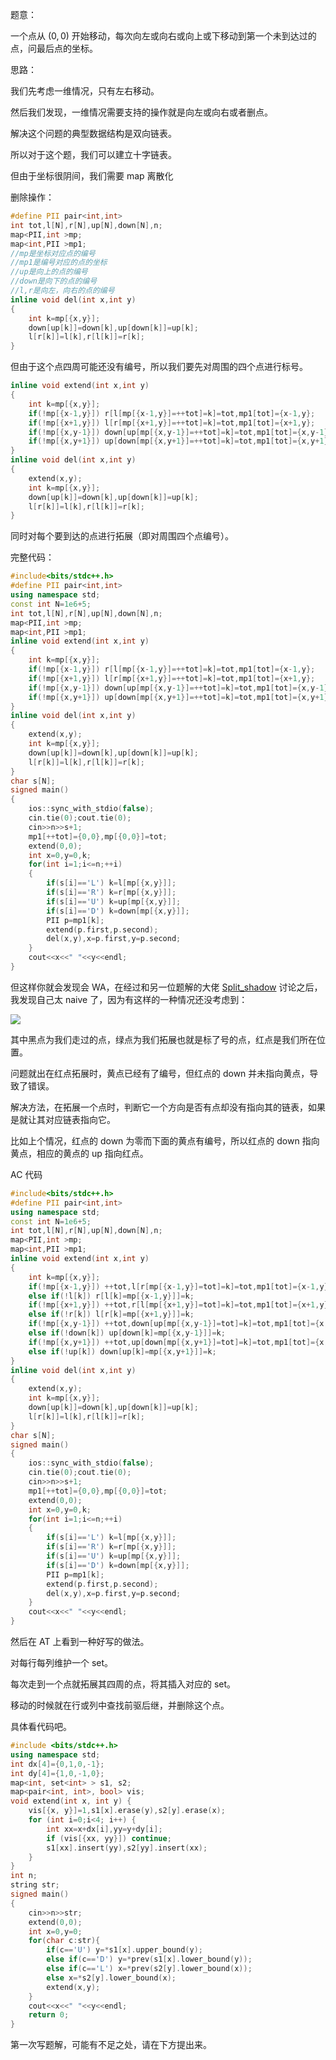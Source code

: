 题意：

一个点从 $(0,0)$ 开始移动，每次向左或向右或向上或下移动到第一个未到达过的点，问最后点的坐标。

思路：

我们先考虑一维情况，只有左右移动。

然后我们发现，一维情况需要支持的操作就是向左或向右或者删点。

解决这个问题的典型数据结构是双向链表。

所以对于这个题，我们可以建立十字链表。

但由于坐标很阴间，我们需要 map 离散化

删除操作：

```cpp
#define PII pair<int,int>
int tot,l[N],r[N],up[N],down[N],n;
map<PII,int >mp;
map<int,PII >mp1;
//mp是坐标对应点的编号
//mp1是编号对应的点的坐标
//up是向上的点的编号
//down是向下的点的编号
//l,r是向左，向右的点的编号
inline void del(int x,int y)
{
	int k=mp[{x,y}];
	down[up[k]]=down[k],up[down[k]]=up[k];
	l[r[k]]=l[k],r[l[k]]=r[k];
}
```
但由于这个点四周可能还没有编号，所以我们要先对周围的四个点进行标号。
```cpp
inline void extend(int x,int y)
{
	int k=mp[{x,y}];
	if(!mp[{x-1,y}]) r[l[mp[{x-1,y}]=++tot]=k]=tot,mp1[tot]={x-1,y};
	if(!mp[{x+1,y}]) l[r[mp[{x+1,y}]=++tot]=k]=tot,mp1[tot]={x+1,y};
	if(!mp[{x,y-1}]) down[up[mp[{x,y-1}]=++tot]=k]=tot,mp1[tot]={x,y-1};
	if(!mp[{x,y+1}]) up[down[mp[{x,y+1}]=++tot]=k]=tot,mp1[tot]={x,y+1};
}
inline void del(int x,int y)
{
	extend(x,y);
	int k=mp[{x,y}];
	down[up[k]]=down[k],up[down[k]]=up[k];
	l[r[k]]=l[k],r[l[k]]=r[k];
}
```
同时对每个要到达的点进行拓展（即对周围四个点编号）。

完整代码：
```cpp
#include<bits/stdc++.h>
#define PII pair<int,int>
using namespace std;
const int N=1e6+5;
int tot,l[N],r[N],up[N],down[N],n;
map<PII,int >mp;
map<int,PII >mp1;
inline void extend(int x,int y)
{
	int k=mp[{x,y}];
	if(!mp[{x-1,y}]) r[l[mp[{x-1,y}]=++tot]=k]=tot,mp1[tot]={x-1,y};
	if(!mp[{x+1,y}]) l[r[mp[{x+1,y}]=++tot]=k]=tot,mp1[tot]={x+1,y};
	if(!mp[{x,y-1}]) down[up[mp[{x,y-1}]=++tot]=k]=tot,mp1[tot]={x,y-1};
	if(!mp[{x,y+1}]) up[down[mp[{x,y+1}]=++tot]=k]=tot,mp1[tot]={x,y+1};
}
inline void del(int x,int y)
{
	extend(x,y);
	int k=mp[{x,y}];
	down[up[k]]=down[k],up[down[k]]=up[k];
	l[r[k]]=l[k],r[l[k]]=r[k];
}
char s[N];
signed main()
{
	ios::sync_with_stdio(false);
	cin.tie(0);cout.tie(0);
	cin>>n>>s+1;
	mp1[++tot]={0,0},mp[{0,0}]=tot;
	extend(0,0);
	int x=0,y=0,k;
	for(int i=1;i<=n;++i)
	{
		if(s[i]=='L') k=l[mp[{x,y}]];
		if(s[i]=='R') k=r[mp[{x,y}]];
		if(s[i]=='U') k=up[mp[{x,y}]];
		if(s[i]=='D') k=down[mp[{x,y}]];
		PII p=mp1[k];
		extend(p.first,p.second);
		del(x,y),x=p.first,y=p.second;
	}
	cout<<x<<" "<<y<<endl;
}
```
但这样你就会发现会 WA，在经过和另一位题解的大佬 [Split_shadow](https://cyq13.blog.luogu.org/arc039c-you-zhi-gao-jun-ti-xie) 讨论之后，我发现自己太 naive 了，因为有这样的一种情况还没考虑到：

![](https://cdn.luogu.com.cn/upload/image_hosting/15tm752q.png)

其中黑点为我们走过的点，绿点为我们拓展也就是标了号的点，红点是我们所在位置。

问题就出在红点拓展时，黄点已经有了编号，但红点的 down 并未指向黄点，导致了错误。


解决方法，在拓展一个点时，判断它一个方向是否有点却没有指向其的链表，如果是就让其对应链表指向它。

比如上个情况，红点的 down 为零而下面的黄点有编号，所以红点的 down 指向黄点，相应的黄点的 up 指向红点。

 AC 代码
```cpp
#include<bits/stdc++.h>
#define PII pair<int,int>
using namespace std;
const int N=1e6+5;
int tot,l[N],r[N],up[N],down[N],n;
map<PII,int >mp;
map<int,PII >mp1;
inline void extend(int x,int y)
{
	int k=mp[{x,y}];
	if(!mp[{x-1,y}]) ++tot,l[r[mp[{x-1,y}]=tot]=k]=tot,mp1[tot]={x-1,y};
	else if(!l[k]) r[l[k]=mp[{x-1,y}]]=k;
	if(!mp[{x+1,y}]) ++tot,r[l[mp[{x+1,y}]=tot]=k]=tot,mp1[tot]={x+1,y};
	else if(!r[k]) l[r[k]=mp[{x+1,y}]]=k;
	if(!mp[{x,y-1}]) ++tot,down[up[mp[{x,y-1}]=tot]=k]=tot,mp1[tot]={x,y-1};
	else if(!down[k]) up[down[k]=mp[{x,y-1}]]=k;
	if(!mp[{x,y+1}]) ++tot,up[down[mp[{x,y+1}]=tot]=k]=tot,mp1[tot]={x,y+1};
	else if(!up[k]) down[up[k]=mp[{x,y+1}]]=k;
}
inline void del(int x,int y)
{
	extend(x,y);
	int k=mp[{x,y}];
	down[up[k]]=down[k],up[down[k]]=up[k];
	l[r[k]]=l[k],r[l[k]]=r[k];
}
char s[N];
signed main()
{
	ios::sync_with_stdio(false);
	cin.tie(0);cout.tie(0);
	cin>>n>>s+1;
	mp1[++tot]={0,0},mp[{0,0}]=tot;
	extend(0,0);
	int x=0,y=0,k;
	for(int i=1;i<=n;++i)
	{
		if(s[i]=='L') k=l[mp[{x,y}]];
		if(s[i]=='R') k=r[mp[{x,y}]];
		if(s[i]=='U') k=up[mp[{x,y}]];
		if(s[i]=='D') k=down[mp[{x,y}]];
		PII p=mp1[k];
		extend(p.first,p.second);
		del(x,y),x=p.first,y=p.second;
	}
	cout<<x<<" "<<y<<endl;
}
```
然后在 AT 上看到一种好写的做法。

对每行每列维护一个 set。

每次走到一个点就拓展其四周的点，将其插入对应的 set。

移动的时候就在行或列中查找前驱后继，并删除这个点。

具体看代码吧。
```cpp
#include <bits/stdc++.h>
using namespace std;
int dx[4]={0,1,0,-1};
int dy[4]={1,0,-1,0};
map<int, set<int> > s1, s2;
map<pair<int, int>, bool> vis;
void extend(int x, int y) {
	vis[{x, y}]=1,s1[x].erase(y),s2[y].erase(x);
	for (int i=0;i<4; i++) {
		int xx=x+dx[i],yy=y+dy[i];
		if (vis[{xx, yy}]) continue;
		s1[xx].insert(yy),s2[yy].insert(xx);
	}
}
int n;
string str;
signed main()
{
	cin>>n>>str;
	extend(0,0);
	int x=0,y=0;
	for(char c:str){
		if(c=='U') y=*s1[x].upper_bound(y);
		else if(c=='D') y=*prev(s1[x].lower_bound(y));
		else if(c=='L') x=*prev(s2[y].lower_bound(x));
		else x=*s2[y].lower_bound(x);
		extend(x,y);
	}
	cout<<x<<" "<<y<<endl;
	return 0;
}
```
第一次写题解，可能有不足之处，请在下方提出来。